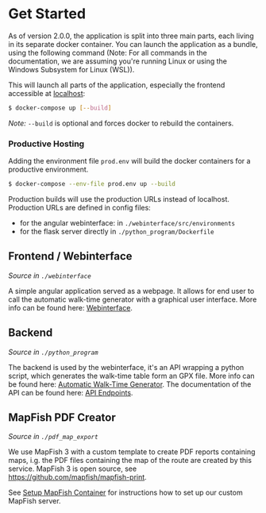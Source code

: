 # Get Started

As of version 2.0.0, the application is split into three main parts, each living in its separate docker container. You
can launch the application as a bundle, using the following command (Note: For all commands in the documentation, we are
assuming you're running Linux or using the Windows Subsystem for Linux (WSL)).

This will launch all parts of the application, especially the frontend accessible at [localhost](http://localhost):

```bash
$ docker-compose up [--build]
```

*Note:* `--build` is optional and forces docker to rebuild the containers.

### Productive Hosting

Adding the environment file `prod.env` will build the docker containers for a productive environment.

```bash
$ docker-compose --env-file prod.env up --build
```

Production builds will use the production URLs instead of localhost. Production URLs are defined in config files:
- for the angular webinterface: in `./webinterface/src/environments`
- for the flask server directly in `./python_program/Dockerfile`

## Frontend / Webinterface

*Source in `./webinterface`*

A simple angular application served as a webpage. It allows for end user to call the automatic walk-time generator with
a graphical user interface. More info can be found here: [Webinterface](webinterface/README.md).

## Backend

*Source in `./python_program`*

The backend is used by the webinterface, it's an API wrapping a python script, which generates the walk-time table form
an GPX file. More info can be found here: [Automatic Walk-Time Generator](python_program/Readme.md). The documentation
of the API can be found here: [API Endpoints](python_program/API_Endpoints.md).

## MapFish PDF Creator

*Source in `./pdf_map_export`*

We use MapFish 3 with a custom template to create PDF reports containing maps, i.g. the PDF files containing the map of
the route are created by this service. MapFish 3 is open source, see https://github.com/mapfish/mapfish-print.

See [Setup MapFish Container](pdf_map_export/README.md) for instructions how to set up our custom MapFish server. 


